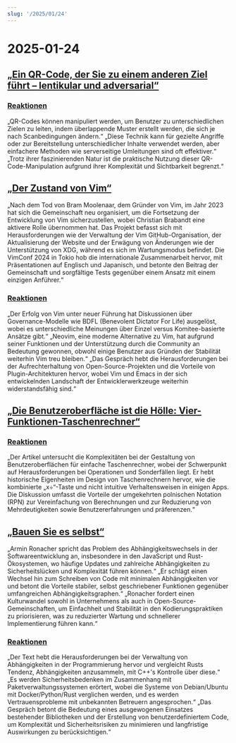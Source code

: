 ```yaml
---
slug: '/2025/01/24'
---
```


# 2025-01-24

## [„Ein QR-Code, der Sie zu einem anderen Ziel führt – lentikular und adversarial“](https://mstdn.social/@isziaui/113874436953157913)

### [Reaktionen](https://news.ycombinator.com/item?id=42809268)

„QR-Codes können manipuliert werden, um Benutzer zu unterschiedlichen Zielen zu leiten, indem überlappende Muster erstellt werden, die sich je nach Scanbedingungen ändern.“ „Diese Technik kann für gezielte Angriffe oder zur Bereitstellung unterschiedlicher Inhalte verwendet werden, aber einfachere Methoden wie serverseitige Umleitungen sind oft effektiver.“ „Trotz ihrer faszinierenden Natur ist die praktische Nutzung dieser QR-Code-Manipulation aufgrund ihrer Komplexität und Sichtbarkeit begrenzt.“

## [„Der Zustand von Vim“](https://lwn.net/Articles/1002342/)

„Nach dem Tod von Bram Moolenaar, dem Gründer von Vim, im Jahr 2023 hat sich die Gemeinschaft neu organisiert, um die Fortsetzung der Entwicklung von Vim sicherzustellen, wobei Christian Brabandt eine aktivere Rolle übernommen hat. Das Projekt befasst sich mit Herausforderungen wie der Verwaltung der Vim GitHub-Organisation, der Aktualisierung der Website und der Erwägung von Änderungen wie der Unterstützung von XDG, während es sich im Wartungsmodus befindet. Die VimConf 2024 in Tokio hob die internationale Zusammenarbeit hervor, mit Präsentationen auf Englisch und Japanisch, und betonte den Beitrag der Gemeinschaft und sorgfältige Tests gegenüber einem Ansatz mit einem einzigen Anführer.“

### [Reaktionen](https://news.ycombinator.com/item?id=42810176)

„Der Erfolg von Vim unter neuer Führung hat Diskussionen über Governance-Modelle wie BDFL (Benevolent Dictator For Life) ausgelöst, wobei es unterschiedliche Meinungen über Einzel versus Komitee-basierte Ansätze gibt.“ „Neovim, eine moderne Alternative zu Vim, hat aufgrund seiner Funktionen und der Unterstützung durch die Community an Bedeutung gewonnen, obwohl einige Benutzer aus Gründen der Stabilität weiterhin Vim treu bleiben.“ „Das Gespräch hebt die Herausforderungen bei der Aufrechterhaltung von Open-Source-Projekten und die Vorteile von Plugin-Architekturen hervor, wobei Vim und Emacs in der sich entwickelnden Landschaft der Entwicklerwerkzeuge weiterhin widerstandsfähig sind.“

## [„Die Benutzeroberfläche ist die Hölle: Vier-Funktionen-Taschenrechner“](https://lcamtuf.substack.com/p/ui-is-hell-four-function-calculators)

### [Reaktionen](https://news.ycombinator.com/item?id=42810300)

„Der Artikel untersucht die Komplexitäten bei der Gestaltung von Benutzeroberflächen für einfache Taschenrechner, wobei der Schwerpunkt auf Herausforderungen bei Operationen und Sonderfällen liegt. Er hebt historische Eigenheiten im Design von Taschenrechnern hervor, wie die kombinierte „x÷“-Taste und nicht intuitive Verhaltensweisen in einigen Apps. Die Diskussion umfasst die Vorteile der umgekehrten polnischen Notation (RPN) zur Vereinfachung von Berechnungen und zur Reduzierung von Mehrdeutigkeiten sowie Benutzererfahrungen und präferenzen.“

## [„Bauen Sie es selbst“](https://lucumr.pocoo.org/2025/1/24/build-it-yourself/)

„Armin Ronacher spricht das Problem des Abhängigkeitswechsels in der Softwareentwicklung an, insbesondere in den JavaScript und Rust-Ökosystemen, wo häufige Updates und zahlreiche Abhängigkeiten zu Sicherheitslücken und Komplexität führen können.“ „Er schlägt einen Wechsel hin zum Schreiben von Code mit minimalen Abhängigkeiten vor und betont die Vorteile stabiler, selbst geschriebener Funktionen gegenüber umfangreichen Abhängigkeitsgraphen.“ „Ronacher fordert einen Kulturwandel sowohl in Unternehmens als auch in Open-Source-Gemeinschaften, um Einfachheit und Stabilität in den Kodierungspraktiken zu priorisieren, was zu reduzierter Wartung und schnellerer Implementierung führen kann.“

### [Reaktionen](https://news.ycombinator.com/item?id=42812641)

„Der Text hebt die Herausforderungen bei der Verwaltung von Abhängigkeiten in der Programmierung hervor und vergleicht Rusts Tendenz, Abhängigkeiten anzusammeln, mit C++'s Kontrolle über diese.“ „Es werden Sicherheitsbedenken im Zusammenhang mit Paketverwaltungssystemen erörtert, wobei die Systeme von Debian/Ubuntu mit Docker/Python/Rust verglichen werden, und es werden Vertrauensprobleme mit unbekannten Betreuern angesprochen.“ „Das Gespräch betont die Bedeutung eines ausgewogenen Einsatzes bestehender Bibliotheken und der Erstellung von benutzerdefiniertem Code, um Komplexität und Sicherheitsrisiken zu minimieren und langfristige Auswirkungen zu berücksichtigen.“

<head>
  <meta property="og:title" content="„Ein QR-Code, der Sie zu einem anderen Ziel führt – lentikular und adversarial“" />
  <meta property="og:type" content="website" />
  <meta property="og:image" content="https://og.cho.sh/api/og/?title=%E2%80%9EEin%20QR-Code%2C%20der%20Sie%20zu%20einem%20anderen%20Ziel%20f%C3%BChrt%20%E2%80%93%20lentikular%20und%20adversarial%E2%80%9C&subheading=Freitag%2C%2024.%20Januar%202025%3A%20Hacker%20News%20Zusammenfassung" />
</head>
